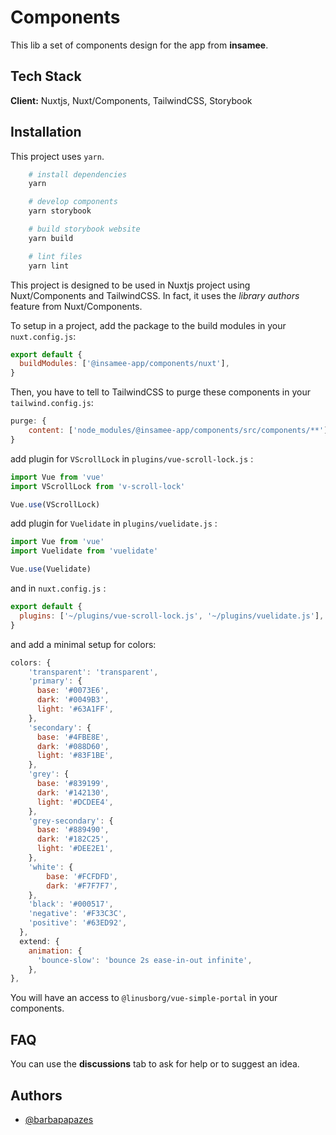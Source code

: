 # Components

This lib a set of components design for the app from **insamee**.

## Tech Stack

**Client:** Nuxtjs, Nuxt/Components, TailwindCSS, Storybook

## Installation

This project uses `yarn`.

```bash
    # install dependencies
    yarn

    # develop components
    yarn storybook

    # build storybook website
    yarn build

    # lint files
    yarn lint
```

This project is designed to be used in Nuxtjs project using Nuxt/Components and TailwindCSS. In fact, it uses the _library authors_ feature from Nuxt/Components.

To setup in a project, add the package to the build modules in your `nuxt.config.js`:

```js
export default {
  buildModules: ['@insamee-app/components/nuxt'],
}
```

Then, you have to tell to TailwindCSS to purge these components in your `tailwind.config.js`:

```js
purge: {
    content: ['node_modules/@insamee-app/components/src/components/**'],
}
```

add plugin for `VScrollLock` in `plugins/vue-scroll-lock.js` :

```js
import Vue from 'vue'
import VScrollLock from 'v-scroll-lock'

Vue.use(VScrollLock)
```

add plugin for `Vuelidate` in `plugins/vuelidate.js` :

```js
import Vue from 'vue'
import Vuelidate from 'vuelidate'

Vue.use(Vuelidate)
```

and in `nuxt.config.js` :

```js
export default {
  plugins: ['~/plugins/vue-scroll-lock.js', '~/plugins/vuelidate.js'],
}
```

and add a minimal setup for colors:

```js
colors: {
    'transparent': 'transparent',
    'primary': {
      base: '#0073E6',
      dark: '#0049B3',
      light: '#63A1FF',
    },
    'secondary': {
      base: '#4FBE8E',
      dark: '#088D60',
      light: '#83F1BE',
    },
    'grey': {
      base: '#839199',
      dark: '#142130',
      light: '#DCDEE4',
    },
    'grey-secondary': {
      base: '#889490',
      dark: '#182C25',
      light: '#DEE2E1',
    },
    'white': {
        base: '#FCFDFD',
        dark: '#F7F7F7',
    },
    'black': '#000517',
    'negative': '#F33C3C',
    'positive': '#63ED92',
  },
  extend: {
    animation: {
      'bounce-slow': 'bounce 2s ease-in-out infinite',
    },
},
```

You will have an access to `@linusborg/vue-simple-portal` in your components.

## FAQ

You can use the **discussions** tab to ask for help or to suggest an idea.

## Authors

- [@barbapapazes](https://www.github.com/barbapapazes)
